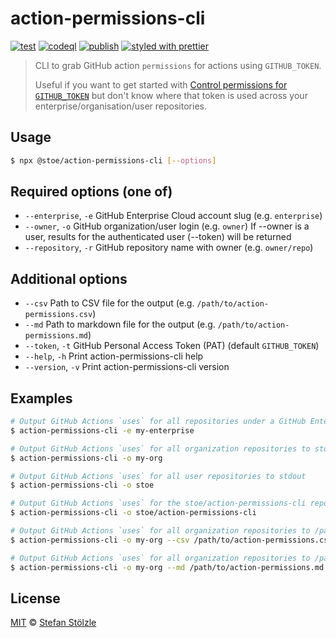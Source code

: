 # action-permissions-cli

[![test](https://github.com/stoe/action-permissions-cli/actions/workflows/test.yml/badge.svg)](https://github.com/stoe/action-permissions-cli/actions/workflows/test.yml) [![codeql](https://github.com/stoe/action-permissions-cli/actions/workflows/codeql.yml/badge.svg)](https://github.com/stoe/action-permissions-cli/actions/workflows/codeql.yml) [![publish](https://github.com/stoe/action-permissions-cli/actions/workflows/publish.yml/badge.svg)](https://github.com/stoe/action-permissions-cli/actions/workflows/publish.yml) [![styled with prettier](https://img.shields.io/badge/styled_with-prettier-ff69b4.svg)](https://github.com/prettier/prettier)

> CLI to grab GitHub action `permissions` for actions using `GITHUB_TOKEN`.
>
> Useful if you want to get started with [Control permissions for `GITHUB_TOKEN`](https://github.blog/changelog/2021-04-20-github-actions-control-permissions-for-github_token/) but don't know where that token is used across your enterprise/organisation/user repositories.

## Usage

```sh
$ npx @stoe/action-permissions-cli [--options]
```

## Required options (one of)

- `--enterprise`, `-e` GitHub Enterprise Cloud account slug (e.g. `enterprise`)
- `--owner`, `-o` GitHub organization/user login (e.g. `owner`)
  If --owner is a user, results for the authenticated user (--token) will be returned
- `--repository`, `-r` GitHub repository name with owner (e.g. `owner/repo`)

## Additional options

- `--csv` Path to CSV file for the output (e.g. `/path/to/action-permissions.csv`)
- `--md` Path to markdown file for the output (e.g. `/path/to/action-permissions.md`)
- `--token`, `-t` GitHub Personal Access Token (PAT) (default `GITHUB_TOKEN`)
- `--help`, `-h` Print action-permissions-cli help
- `--version`, `-v` Print action-permissions-cli version

## Examples

```sh
# Output GitHub Actions `uses` for all repositories under a GitHub Enterprise Cloud account to stdout
$ action-permissions-cli -e my-enterprise

# Output GitHub Actions `uses` for all organization repositories to stdout
$ action-permissions-cli -o my-org

# Output GitHub Actions `uses` for all user repositories to stdout
$ action-permissions-cli -o stoe

# Output GitHub Actions `uses` for the stoe/action-permissions-cli repository to stdout
$ action-permissions-cli -o stoe/action-permissions-cli

# Output GitHub Actions `uses` for all organization repositories to /path/to/action-permissions.csv
$ action-permissions-cli -o my-org --csv /path/to/action-permissions.csv

# Output GitHub Actions `uses` for all organization repositories to /path/to/action-permissions.md
$ action-permissions-cli -o my-org --md /path/to/action-permissions.md
```

## License

[MIT](./license) © [Stefan Stölzle](https://github.com/stoe)
